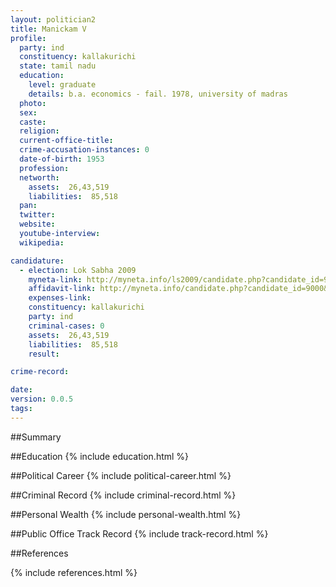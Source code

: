 ```yaml
---
layout: politician2
title: Manickam V
profile: 
  party: ind
  constituency: kallakurichi
  state: tamil nadu
  education: 
    level: graduate
    details: b.a. economics - fail. 1978, university of madras
  photo: 
  sex: 
  caste: 
  religion: 
  current-office-title: 
  crime-accusation-instances: 0
  date-of-birth: 1953
  profession: 
  networth: 
    assets:  26,43,519
    liabilities:  85,518
  pan: 
  twitter: 
  website: 
  youtube-interview: 
  wikipedia: 

candidature: 
  - election: Lok Sabha 2009
    myneta-link: http://myneta.info/ls2009/candidate.php?candidate_id=9000
    affidavit-link: http://myneta.info/candidate.php?candidate_id=9000&scan=original
    expenses-link: 
    constituency: kallakurichi 
    party: ind
    criminal-cases: 0
    assets:  26,43,519
    liabilities:  85,518
    result:  

crime-record: 

date: 
version: 0.0.5
tags: 
---
```

##Summary


##Education
{% include education.html %}


##Political Career
{% include political-career.html %}


##Criminal Record
{% include criminal-record.html %}


##Personal Wealth
{% include personal-wealth.html %}


##Public Office Track Record
{% include track-record.html %}


##References


{% include references.html %}